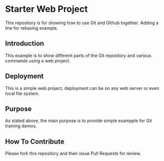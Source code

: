  # Starter Web Project

This repository is for showing how to use Git and Github together. Adding a line for rebasing example.

## Introduction

This example is to show different parts of the Git repository and various commands using a web project.

## Deployment
 
This is a simple web project, deployment can be on any web server or even local file system.

## Purpose

As stated above, the main purpose is to provide simple exampple for Git training demos.

## How To Contribute

Please fork this repository and then issue Pull Requests for review.